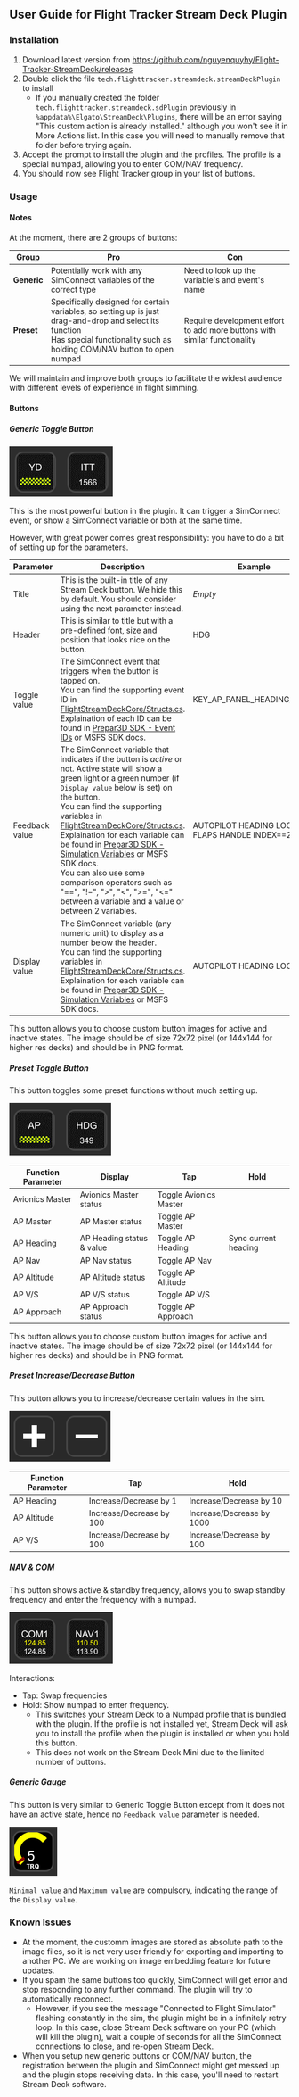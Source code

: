 ## User Guide for Flight Tracker Stream Deck Plugin

### Installation

1. Download latest version from https://github.com/nguyenquyhy/Flight-Tracker-StreamDeck/releases
1. Double click the file `tech.flighttracker.streamdeck.streamDeckPlugin` to install
   - If you manually created the folder `tech.flighttracker.streamdeck.sdPlugin` previously in `%appdata%\Elgato\StreamDeck\Plugins`, there will be an error saying "This custom action is already installed." although you won't see it in More Actions list. In this case you will need to manually remove that folder before trying again.
1. Accept the prompt to install the plugin and the profiles. The profile is a special numpad, allowing you to enter COM/NAV frequency.
1. You should now see Flight Tracker group in your list of buttons.

### Usage

#### Notes

At the moment, there are 2 groups of buttons:

| Group | Pro | Con |
|-------|-----|-----|
| **Generic** | Potentially work with any SimConnect variables of the correct type | Need to look up the variable's and event's name |
| **Preset** | Specifically designed for certain variables, so setting up is just drag-and-drop and select its function<br />Has special functionality such as holding COM/NAV button to open numpad | Require development effort to add more buttons with similar functionality |

We will maintain and improve both groups to facilitate the widest audience with different levels of experience in flight simming.

#### Buttons

##### Generic Toggle Button

![Sample NAV/COM buttons](sample_generic.png)

This is the most powerful button in the plugin. It can trigger a SimConnect event, or show a SimConnect variable or both at the same time.

However, with great power comes great responsibility: you have to do a bit of setting up for the parameters.

| Parameter | Description | Example |
|-----------|-------------|---------|
| Title | This is the built-in title of any Stream Deck button. We hide this by default. You should consider using the next parameter instead. | *Empty* |
| Header | This is similar to title but with a pre-defined font, size and position that looks nice on the button. | HDG |
| Toggle value | The SimConnect event that triggers when the button is tapped on.<br />You can find the supporting event ID in [FlightStreamDeckCore/Structs.cs](/FlightStreamDeck.Core/Structs.cs). Explaination of each ID can be found in [Prepar3D SDK - Event IDs](http://www.prepar3d.com/SDKv2/LearningCenter/utilities/variables/event_ids.html) or MSFS SDK docs. | KEY_AP_PANEL_HEADING_HOLD |
| Feedback value | The SimConnect variable that indicates if the button is *active* or not. Active state will show a green light or a green number (if `Display value` below is set) on the button.<br />You can find the supporting variables in [FlightStreamDeckCore/Structs.cs](/FlightStreamDeck.Core/Structs.cs). Explaination for each variable can be found in [Prepar3D SDK - Simulation Variables](http://www.prepar3d.com/SDKv2/LearningCenter/utilities/variables/simulation_variables.html) or MSFS SDK docs.<br />You can also use some comparison operators such as "==", "!=", ">", "<", ">=", "<=" between a variable and a value or between 2 variables. | AUTOPILOT HEADING LOCK<br />FLAPS HANDLE INDEX==2 |
| Display value | The SimConnect variable (any numeric unit) to display as a number below the header.<br />You can find the supporting variables in [FlightStreamDeckCore/Structs.cs](/FlightStreamDeck.Core/Structs.cs). Explaination for each variable can be found in [Prepar3D SDK - Simulation Variables](http://www.prepar3d.com/SDKv2/LearningCenter/utilities/variables/simulation_variables.html) or MSFS SDK docs.  | AUTOPILOT HEADING LOCK DIR |

This button allows you to choose custom button images for active and inactive states. 
The image should be of size 72x72 pixel (or 144x144 for higher res decks) and should be in PNG format.

##### Preset Toggle Button

This button toggles some preset functions without much setting up.

![Sample NAV/COM buttons](sample_preset.png)

| Function Parameter | Display | Tap | Hold |
|--------------------|---------|-----|------|
| Avionics Master | Avionics Master status | Toggle Avionics Master | |
| AP Master | AP Master status | Toggle AP Master | |
| AP Heading | AP Heading status & value | Toggle AP Heading | Sync current heading |
| AP Nav | AP Nav status | Toggle AP Nav | |
| AP Altitude | AP Altitude status | Toggle AP Altitude | |
| AP V/S | AP V/S status | Toggle AP V/S| |
| AP Approach | AP Approach status | Toggle AP Approach | |

This button allows you to choose custom button images for active and inactive states. 
The image should be of size 72x72 pixel (or 144x144 for higher res decks) and should be in PNG format.

##### Preset Increase/Decrease Button

This button allows you to increase/decrease certain values in the sim.

![Sample NAV/COM buttons](sample_incdec.png)

| Function Parameter | Tap | Hold |
|--------------------|-----|------|
| AP Heading | Increase/Decrease by 1 | Increase/Decrease by 10
| AP Altitude | Increase/Decrease by 100 | Increase/Decrease by 1000
| AP V/S | Increase/Decrease by 100 | Increase/Decrease by 100

##### NAV & COM

This button shows active & standby frequency, allows you to swap standby frequency and enter the frequency with a numpad.

![Sample NAV/COM buttons](sample_comnav.png)

Interactions:
- Tap: Swap frequencies
- Hold: Show numpad to enter frequency. 
  - This switches your Stream Deck to a Numpad profile that is bundled with the plugin. If the profile is not installed yet, Stream Deck will ask you to install the profile when the plugin is installed or when you hold this button.
  - This does not work on the Stream Deck Mini due to the limited number of buttons.

##### Generic Gauge

This button is very similar to Generic Toggle Button except from it does not have an active state, hence no `Feedback value` parameter is needed.

![Sample NAV/COM buttons](sample_gauge.png)

`Minimal value` and `Maximum value` are compulsory, indicating the range of the `Display value`.

### Known Issues

- At the moment, the customm images are stored as absolute path to the image files, so it is not very user friendly for exporting and importing to another PC. We are working on image embedding feature for future updates.
- If you spam the same buttons too quickly, SimConnect will get error and stop responding to any further command. The plugin will try to automatically reconnect. 
  - However, if you see the message "Connected to Flight Simulator" flashing constantly in the sim, the plugin might be in a infinitely retry loop. In this case, close Stream Deck software on your PC (which will kill the plugin), wait a couple of seconds for all the SimConnect connections to close, and re-open Stream Deck.
- When you setup new generic buttons or COM/NAV button, the registration between the plugin and SimConnect might get messed up and the plugin stops receiving data. In this case, you'll need to restart Stream Deck software.
